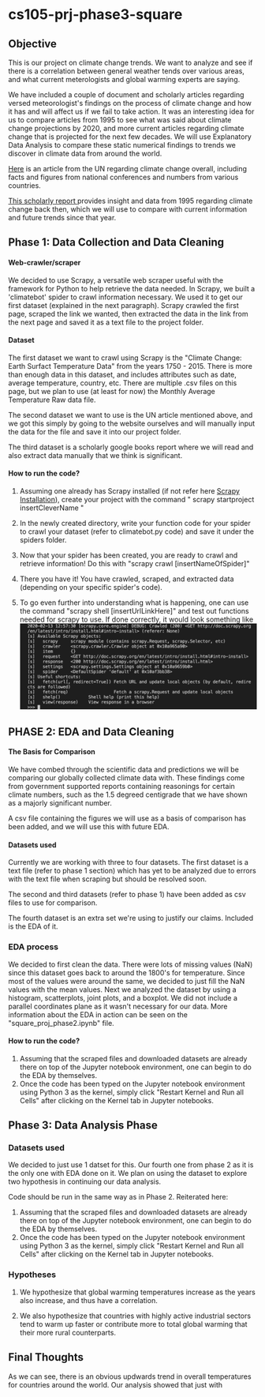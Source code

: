 # cs105-prj-phase3-square

## Objective
This is our project on climate change trends. We want to analyze and see if there is a correlation between general weather tends over various areas, and what current meterologists and global warming experts are saying. 

We have included a couple of document and scholarly articles regarding versed meteorologist's findings on the process of climate change and how it has and will affect us if we fail to take action. It was an interesting idea for us to compare articles from 1995 to see what was said about climate change projections by 2020, and more current articles regarding climate change that is projected for the next few decades. We will use Explanatory Data Analysis to compare these static numerical findings to trends we discover in climate data from around the world.

[Here](https://www.un.org/en/sections/issues-depth/climate-change/) is an article from the UN regarding climate change overall, including facts and figures from national conferences and numbers from various countries.


[This scholarly report ](https://books.google.com/books?hl=en&lr=&id=k9n8v_7foQkC&oi=fnd&pg=PP9&dq=climate%20change%20irreversible%20reports&ots=OA_FWynRn-&sig=jtA_u3gmCsmBEJFhxdg9gMM42eo#v=onepage&q=climate%20change%20irreversible%20reports&f=false) provides insight and data from 1995 regarding climate change back then, which we will use to compare with current information and future trends since that year. 

## Phase 1: Data Collection and Data Cleaning 

#### Web-crawler/scraper 
We decided to use Scrapy, a versatile web scraper useful with the framework for Python to help retrieve the data needed. In Scrapy, we built a 'climatebot' spider to crawl information necessary. We used it to get our first dataset (explained in the next paragraph). Scrapy crawled the first page, scraped the link we wanted, then extracted the data in the link from the next page and saved it as a text file to the project folder.


#### Dataset 
The first dataset we want to crawl using Scrapy is the "Climate Change: Earth Surfact Temperature Data" from the years 1750 - 2015. There is more than enough data in this dataset, and includes attributes such as date, average temperature, country, etc. There are multiple .csv files on this page, but we plan to use (at least for now) the Monthly Average Temperature Raw data file.

The second dataset we want to use is the UN article mentioned above,
and we got this simply by going to the website ourselves and will manually input the data for the file and save it into our project folder.

The third dataset is a scholarly google books report where we will read and also extract data manually that we think is significant.

#### How to run the code?
1) Assuming one already has Scrapy installed (if not refer here [Scrapy Installation](http://doc.scrapy.org/en/latest/intro/install.html#intro-install)), create your project with the command " scrapy startproject insertCleverName "

2) In the newly created directory, write your function code for your spider to crawl your dataset (refer to climatebot.py code) and save it under the spiders folder.

3) Now that your spider has been created, you are ready to crawl and retrieve information! Do this with "scrapy crawl [insertNameOfSpider]"

4) There you have it! You have crawled, scraped, and extracted data (depending on your specific spider's code). 

5) To go even further into understanding what is happening, one can use the command "scrapy shell [insertUrlLinkHere]" and test out functions needed for scrapy to use.  If done correctly, it would look something like
![Scrapy shell](images/ScrapyShell.png)



## PHASE 2: EDA and Data Cleaning 

#### The Basis for Comparison 
We have combed through the scientific data and predictions we will be comparing our globally collected climate data with. These findings come from government supported reports containing reasonings for certain climate numbers, such as the 1.5 degreed centigrade that we have shown as a majorly significant number. 

A csv file containing the figures we will use as a basis of comparison has been added, and we will use this with future EDA. 


#### Datasets used
Currently we are working with three to four datasets. 
The first dataset is a text file (refer to phase 1 section) which has yet to be analyzed due to errors with the text file when scraping but should be resolved soon.

The second and third datasets (refer to phase 1) have been added as csv files to use for comparison.

The fourth dataset is an extra set we're using to justify our claims. Included is the EDA of it.

### EDA process 

We decided to first clean the data. There were lots of missing values (NaN) since this dataset goes back to around the 1800's for temperature. Since most of the values were around the same, we decided to just fill the NaN values with the mean values.
Next we analyzed the dataset by using a histogram, scatterplots, joint plots, and a boxplot. We did not include a parallel coordinates plane as it wasn't necessary for our data.
More information about the EDA in action can be seen on the "square_proj_phase2.ipynb" file.

#### How to run the code?
1) Assuming that the scraped files and downloaded datasets are already there on top of the Jupyter notebook environment, one can begin to do the EDA by themselves.
2) Once the code has been typed on the Jupyter notebook environment using Python 3 as the kernel, simply click "Restart Kernel and Run all Cells" after clicking on the Kernel tab in Jupyter notebooks.


## Phase 3: Data Analysis Phase

### Datasets used

We decided to just use 1 datset for this. Our fourth one from phase 2 as it is the only one with EDA done on it. We plan on using the dataset to explore two hypothesis in continuing our data analysis. 

Code should be run in the same way as in Phase 2. Reiterated here:
1) Assuming that the scraped files and downloaded datasets are already there on top of the Jupyter notebook environment, one can begin to do the EDA by themselves.
2) Once the code has been typed on the Jupyter notebook environment using Python 3 as the kernel, simply click "Restart Kernel and Run all Cells" after clicking on the Kernel tab in Jupyter notebooks.

### Hypotheses

1) We hypothesize that global warming temperatures increase as the years also increase, and thus have a correlation.

2) We also hypothesize that countries with highly active industrial sectors tend to warm up faster or contribute more to total global warming that their more rural counterparts. 



## Final Thoughts
As we can see, there is an obvious updwards trend in overall temperatures for countries around the world. Our analysis showed that just with 



